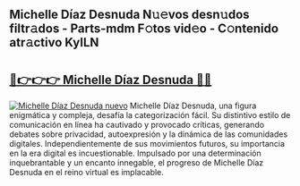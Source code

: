 ## Michelle Díaz Desnuda N𝚞𝚎vos desn𝚞dos filtr𝚊dos - Parts-mdm F𝚘tos vid𝚎o - C𝚘ntenido atr𝚊ctivo KyILN

# <h2><a href="http://mbb92j.tromn.icu/?c=Michelle+D%c3%adaz+Desnuda">🔗👉👉👉 Michelle Díaz Desnuda 🔗🔗</a></h2>

[![Michelle Díaz Desnuda nuevo](https://i.imgur.com/pEAQMta.gif)](http://mbb92j.tromn.icu/?c=Michelle+D%c3%adaz+Desnuda)
Michelle Díaz Desnuda, una figura enigmática y compleja, desafía la categorización fácil. Su distintivo estilo de comunicación en línea ha cautivado y provocado críticas, generando debates sobre privacidad, autoexpresión y la dinámica de las comunidades digitales. Independientemente de sus movimientos futuros, su importancia en la era digital es incuestionable. Impulsado por una determinación inquebrantable y un encanto innegable, el progreso de Michelle Díaz Desnuda en el reino virtual es implacable.
